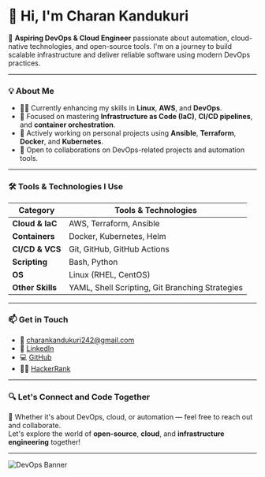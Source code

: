 # 👋 Hi, I'm Charan Kandukuri

🚀 **Aspiring DevOps & Cloud Engineer** passionate about automation, cloud-native technologies, and open-source tools. I'm on a journey to build scalable infrastructure and deliver reliable software using modern DevOps practices.

---

### 💡 About Me

- 🧑‍💻 Currently enhancing my skills in **Linux**, **AWS**, and **DevOps**.
- 🔧 Focused on mastering **Infrastructure as Code (IaC)**, **CI/CD pipelines**, and **container orchestration**.
- 🌱 Actively working on personal projects using **Ansible**, **Terraform**, **Docker**, and **Kubernetes**.
- 🤝 Open to collaborations on DevOps-related projects and automation tools.

---

### 🛠️ Tools & Technologies I Use

| Category             | Tools & Technologies                                         |
|----------------------|--------------------------------------------------------------|
| **Cloud & IaC**      | AWS, Terraform, Ansible                                      |
| **Containers**       | Docker, Kubernetes, Helm                                     |
| **CI/CD & VCS**      | Git, GitHub, GitHub Actions                                  |
| **Scripting**        | Bash, Python                                                 |
| **OS**               | Linux (RHEL, CentOS)                                         |
| **Other Skills**     | YAML, Shell Scripting, Git Branching Strategies              |

---

### 📫 Get in Touch

- 📧 [charankandukuri242@gmail.com](mailto:charankandukuri242@gmail.com)
- 🔗 [LinkedIn](https://www.linkedin.com/in/charankandukuri/)
- 💻 [GitHub](https://github.com/Charan513)
- 👨‍💻 [HackerRank](https://www.hackerrank.com/charankandukuri3)

---

### 🔍 Let's Connect and Code Together

💬 Whether it's about DevOps, cloud, or automation — feel free to reach out and collaborate.  
Let's explore the world of **open-source**, **cloud**, and **infrastructure engineering** together!

---

![DevOps Banner](https://github.com/Charan513/Charan513/assets/devops-banner.png) <!-- Optional image/banner -->
